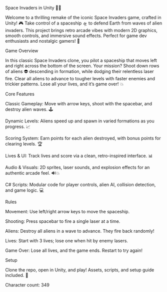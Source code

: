 Space Invaders in Unity 🚀👾

Welcome to a thrilling remake of the iconic Space Invaders game, crafted in Unity! 🎮 Take control of a spaceship 🛸 to defend Earth from waves of alien invaders. This project brings retro arcade vibes with modern 2D graphics, smooth controls, and immersive sound effects. Perfect for game dev enthusiasts and nostalgic gamers! 🌟

Game Overview

In this classic Space Invaders clone, you pilot a spaceship that moves left and right across the bottom of the screen. Your mission? Shoot down rows of aliens 👽 descending in formation, while dodging their relentless laser fire. Clear all aliens to advance to tougher levels with faster enemies and trickier patterns. Lose all your lives, and it’s game over! 💥

Core Features





Classic Gameplay: Move with arrow keys, shoot with the spacebar, and destroy alien waves. 🕹️



Dynamic Levels: Aliens speed up and spawn in varied formations as you progress. 📈



Scoring System: Earn points for each alien destroyed, with bonus points for clearing levels. 🏆



Lives & UI: Track lives and score via a clean, retro-inspired interface. 📊



Audio & Visuals: 2D sprites, laser sounds, and explosion effects for an authentic arcade feel. 🔊💥



C# Scripts: Modular code for player controls, alien AI, collision detection, and game logic. 💻

Rules





Movement: Use left/right arrow keys to move the spaceship.



Shooting: Press spacebar to fire a single laser at a time.



Aliens: Destroy all aliens in a wave to advance. They fire back randomly!



Lives: Start with 3 lives; lose one when hit by enemy lasers.



Game Over: Lose all lives, and the game ends. Restart to try again!

Setup

Clone the repo, open in Unity, and play! Assets, scripts, and setup guide included. 📂

Character count: 349
